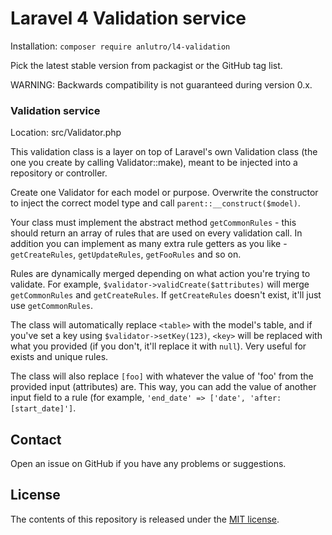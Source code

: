 # Laravel 4 Validation service
Installation: `composer require anlutro/l4-validation`

Pick the latest stable version from packagist or the GitHub tag list.

WARNING: Backwards compatibility is not guaranteed during version 0.x.

### Validation service
Location: src/Validator.php

This validation class is a layer on top of Laravel's own Validation class (the one you create by calling Validator::make), meant to be injected into a repository or controller.

Create one Validator for each model or purpose. Overwrite the constructor to inject the correct model type and call `parent::__construct($model)`.

Your class must implement the abstract method `getCommonRules` - this should return an array of rules that are used on every validation call. In addition you can implement as many extra rule getters as you like - `getCreateRules`, `getUpdateRules`, `getFooRules` and so on.

Rules are dynamically merged depending on what action you're trying to validate. For example, `$validator->validCreate($attributes)` will merge `getCommonRules` and `getCreateRules`. If `getCreateRules` doesn't exist, it'll just use `getCommonRules`.

The class will automatically replace `<table>` with the model's table, and if you've set a key using `$validator->setKey(123)`, `<key>` will be replaced with what you provided (if you don't, it'll replace it with `null`). Very useful for exists and unique rules.

The class will also replace `[foo]` with whatever the value of 'foo' from the provided input (attributes) are. This way, you can add the value of another input field to a rule (for example, `'end_date' => ['date', 'after:[start_date]']`.

## Contact
Open an issue on GitHub if you have any problems or suggestions.

## License
The contents of this repository is released under the [MIT license](http://opensource.org/licenses/MIT).